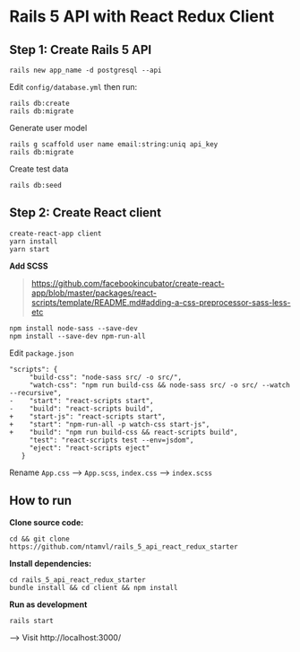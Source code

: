 # Rails 5 API with React Redux Client

## Step 1: Create Rails 5 API
```
rails new app_name -d postgresql --api
```

Edit `config/database.yml` then run:
```
rails db:create
rails db:migrate
```

Generate user model
```
rails g scaffold user name email:string:uniq api_key
rails db:migrate
```

Create test data
```
rails db:seed
```

## Step 2: Create React client
```
create-react-app client
yarn install
yarn start
```

**Add SCSS**

> https://github.com/facebookincubator/create-react-app/blob/master/packages/react-scripts/template/README.md#adding-a-css-preprocessor-sass-less-etc

```
npm install node-sass --save-dev
npm install --save-dev npm-run-all
```

Edit `package.json`
```
"scripts": {
     "build-css": "node-sass src/ -o src/",
     "watch-css": "npm run build-css && node-sass src/ -o src/ --watch --recursive",
-    "start": "react-scripts start",
-    "build": "react-scripts build",
+    "start-js": "react-scripts start",
+    "start": "npm-run-all -p watch-css start-js",
+    "build": "npm run build-css && react-scripts build",
     "test": "react-scripts test --env=jsdom",
     "eject": "react-scripts eject"
   }
```

Rename `App.css` --> `App.scss`, `index.css` --> `index.scss`

## How to run
**Clone source code:**

```
cd && git clone https://github.com/ntamvl/rails_5_api_react_redux_starter
```

**Install dependencies:**
```
cd rails_5_api_react_redux_starter
bundle install && cd client && npm install
```

**Run as development**
```
rails start
```

--> Visit http://localhost:3000/

